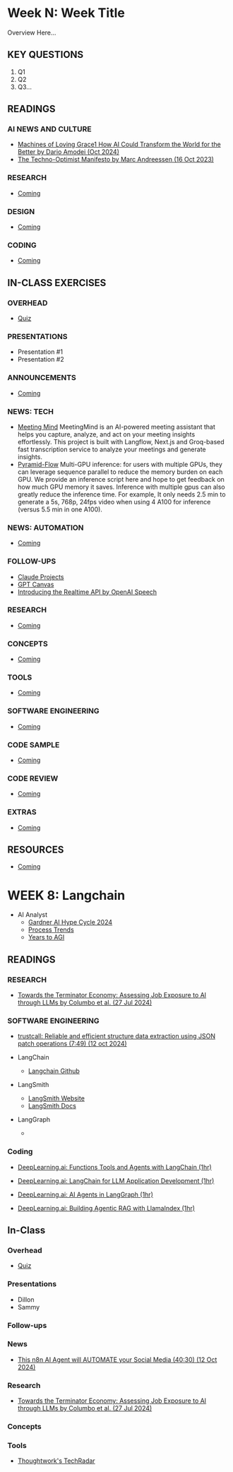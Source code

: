 # Week N: Week Title

Overview Here...

## KEY QUESTIONS

1. Q1
2. Q2
3. Q3...

## READINGS

### AI NEWS AND CULTURE

* [Machines of Loving Grace1 How AI Could Transform the World for the Better by Dario Amodei (Oct 2024)](https://darioamodei.com/machines-of-loving-grace)
* [The Techno-Optimist Manifesto by Marc Andreessen (16 Oct 2023)](https://a16z.com/the-techno-optimist-manifesto/)

### RESEARCH

* [Coming](oh_noes_404.md)

### DESIGN

* [Coming](oh_noes_404.md)

### CODING

* [Coming](oh_noes_404.md)


## IN-CLASS EXERCISES

### OVERHEAD

* [Quiz](oh_noes_404.md)

### PRESENTATIONS

* Presentation #1
* Presentation #2

### ANNOUNCEMENTS

* [Coming](oh_noes_404.md)

### NEWS: TECH

* [Meeting Mind](https://github.com/misbahsy/meetingmind)
  MeetingMind is an AI-powered meeting assistant that helps you capture, analyze, and act on your meeting insights effortlessly. This project is built with Langflow, Next.js and Groq-based fast transcription service to analyze your meetings and generate insights.
* [Pyramid-Flow](https://github.com/jy0205/Pyramid-Flow)
  Multi-GPU inference: for users with multiple GPUs, they can leverage sequence parallel to reduce the memory burden on each GPU. We provide an inference script here and hope to get feedback on how much GPU memory it saves. Inference with multiple gpus can also greatly reduce the inference time. For example, It only needs 2.5 min to generate a 5s, 768p, 24fps video when using 4 A100 for inference (versus 5.5 min in one A100).

### NEWS: AUTOMATION

* [Coming](oh_noes_404.md)

### FOLLOW-UPS

* [Claude Projects](https://support.anthropic.com/en/articles/9517075-what-are-projects)
* [GPT Canvas](https://www.youtube.com/watch?v=MfReXI4jsyI)
* [Introducing the Realtime API by OpenAI Speech](https://openai.com/index/introducing-the-realtime-api/)

### RESEARCH

* [Coming](oh_noes_404.md)

### CONCEPTS

* [Coming](oh_noes_404.md)

### TOOLS

* [Coming](oh_noes_404.md)

### SOFTWARE ENGINEERING

* [Coming](oh_noes_404.md)

### CODE SAMPLE

* [Coming](oh_noes_404.md)

### CODE REVIEW

* [Coming](oh_noes_404.md)

### EXTRAS

* [Coming](oh_noes_404.md)

## RESOURCES

* [Coming](oh_noes_404.md)



# WEEK 8: Langchain

* AI Analyst
  * [Gardner AI Hype Cycle 2024](https://www.gartner.com/doc/reprints?id=1-2HV4V5W2&ct=240617&st=sb)
  * [Process Trends](https://www.researchgate.net/publication/270218416_Business_Process_Trends/figures?lo=1)
  * [Years to AGI](https://www.reddit.com/r/OpenAI/comments/191qk1d/ark_invest_predicts_agi_will_be_achieved_until/)


## READINGS

### RESEARCH

* [Towards the Terminator Economy: Assessing Job Exposure to AI through LLMs by Columbo et al. (27 Jul 2024)](https://arxiv.org/pdf/2407.19204)

### SOFTWARE ENGINEERING

* [trustcall: Reliable and efficient structure data extraction using JSON patch operations (7:49) (12 oct 2024)](https://www.youtube.com/watch?v=-H4s0jQi-QY)

* LangChain
  * [Langchain Github](https://github.com/langchain-ai/langchain)

* LangSmith
  * [LangSmith Website](https://smith.langchain.com/)
  * [LangSmith Docs](https://docs.smith.langchain.com/)

* LangGraph
  * []()

### Coding

* [DeepLearning.ai: Functions Tools and Agents with LangChain (1hr)](https://www.deeplearning.ai/short-courses/functions-tools-agents-langchain/)
* [DeepLearning.ai: LangChain for LLM Application Development (1hr)](https://www.deeplearning.ai/short-courses/langchain-for-llm-application-development/)
* [DeepLearning.ai: AI Agents in LangGraph (1hr)](https://www.deeplearning.ai/short-courses/ai-agents-in-langgraph/)


* [DeepLearning.ai: Building Agentic RAG with LlamaIndex (1hr)](https://www.deeplearning.ai/short-courses/building-agentic-rag-with-llamaindex/)


## In-Class

### Overhead

* [Quiz]()

### Presentations

* Dillon
* Sammy

### Follow-ups

### News

* [This n8n AI Agent will AUTOMATE your Social Media (40:30) (12 Oct 2024)](https://www.youtube.com/watch?v=gEL0fFCdAJQ)

### Research

* [Towards the Terminator Economy: Assessing Job Exposure to AI through LLMs by Columbo et al. (27 Jul 2024)](https://arxiv.org/pdf/2407.19204)

### Concepts

### Tools

* [Thoughtwork's TechRadar](https://www.thoughtworks.com/radar)